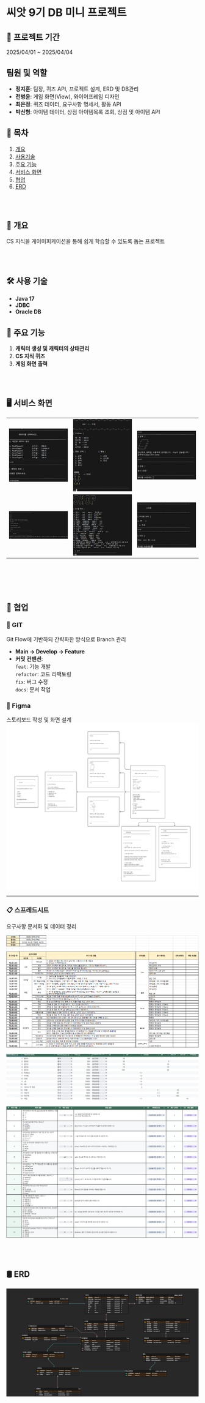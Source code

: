 # 씨앗 9기 DB 미니 프로젝트 

## 📅 프로젝트 기간
2025/04/01 ~ 2025/04/04

## 팀원 및 역할
- **정지훈**: 팀장, 퀴즈 API, 프로젝트 설계, ERD 및 DB관리
- **전병윤**: 게임 화면(View), 와이어프레임 디자인
- **최은정**: 퀴즈 데이터, 요구사항 명세서, 활동 API
- **박신형**: 아이템 데이터, 상점 아이템목록 조회, 상점 및 아이템 API

## 📑 목차

1. [개요](#-개요)
2. [사용기술](#-사용-기술)
3. [주요 기능](#-주요-기능)
4. [서비스 화면](#-서비스-화면)
5. [협업](#-협업)
6. [ERD](#️-erd)

<br /><br />

## 📝 개요

CS 지식을 게이미피케이션을 통해 쉽게 학습할 수 있도록 돕는 프로젝트

<br /><br />

## 🛠 사용 기술

- **Java 17**
- **JDBC**
- **Oracle DB**

## 🌟 주요 기능

1. **캐릭터 생성 및 캐릭터의 상태관리**
2. **CS 지식 퀴즈**
3. **게임 화면 출력**

<br /><br />

## 🖥️ 서비스 화면

<table width="100%" border-style="non" cellspacing="0" cellpadding="100">
  <tr>
    <td align="center"><img src="img/mini_pjt_trainee_game_create.png" alt="game_create" width="200"></td>
    <td align="center"><img src="img/mini_pjt_trainee_game_main.png" alt="game_main" width="200"></td>
    <td align="center"><img src="img/mini_pjt_trainee_game_study2.png" alt="game_study" width="200"></td>
  </tr>
  <tr>
    <td align="center"><img src="img/mini_pjt_trainee_game_quiz1.png" alt="game_quiz1" width="200"></td>
    <td align="center"><img src="img/mini_pjt_trainee_game_shop.png" alt="game_shop" width="200"></td>
    <td align="center"><img src="img/mini_pjt_trainee_game_inventory.png" alt="game_inventory" width="200"></td>
  </tr>
</table>

<br/><br/><br/><br/>

## 🤝 협업

### 🔧 GIT

Git Flow에 기반하되 간략화한 방식으로 Branch 관리
- **Main → Develop → Feature**
- **커밋 컨벤션**:  
   `feat`: 기능 개발  
   `refactor`: 코드 리팩토링  
   `fix`: 버그 수정   
   `docs`: 문서 작업   

### 🎨 Figma

스토리보드 작성 및 화면 설계
![스토리보드](img/mini_pjt_trainee_storyboard.png)

--- 
### 📋 스프레드시트
요구사항 문서화 및 데이터 정리

![요구사항](img/mini_pjt_trainee_requirement.png)

![아이템데이터](img/mini_pjt_trainee_itemdata.png)

![퀴즈데이터](img/mini_pjt_trainee_quizdata.png)

<br/><br/>

## 🛢️ ERD

![ERD](img/mini_pjt_trainee_erd.png)